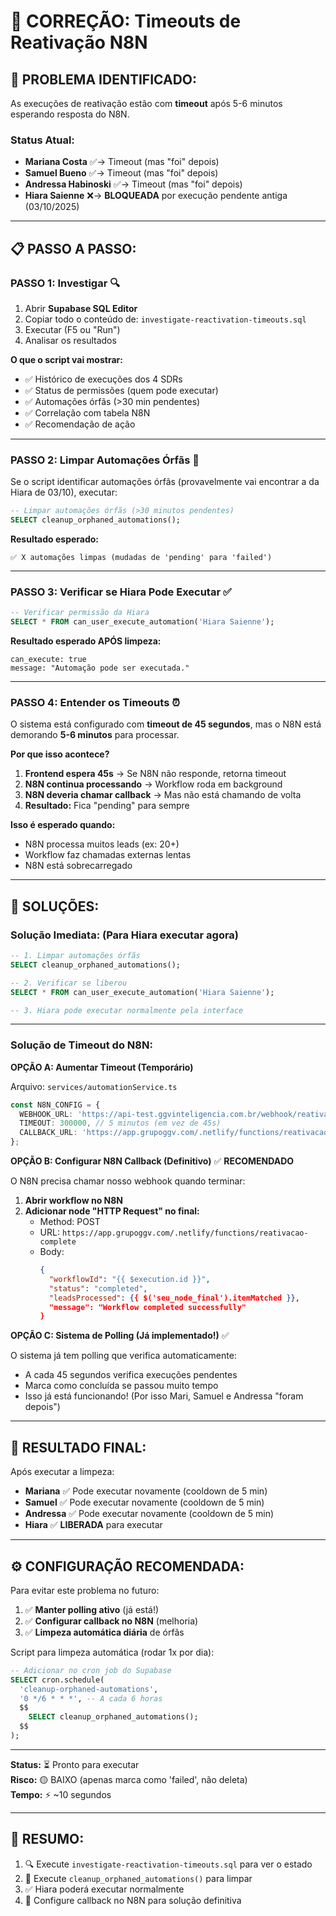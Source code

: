# 🔧 CORREÇÃO: Timeouts de Reativação N8N

## 🎯 **PROBLEMA IDENTIFICADO:**

As execuções de reativação estão com **timeout** após 5-6 minutos esperando resposta do N8N.

### **Status Atual:**
- **Mariana Costa** ✅→ Timeout (mas "foi" depois)
- **Samuel Bueno** ✅→ Timeout (mas "foi" depois)  
- **Andressa Habinoski** ✅→ Timeout (mas "foi" depois)
- **Hiara Saienne** ❌→ **BLOQUEADA** por execução pendente antiga (03/10/2025)

---

## 📋 **PASSO A PASSO:**

### **PASSO 1: Investigar** 🔍

1. Abrir **Supabase SQL Editor**
2. Copiar todo o conteúdo de: `investigate-reactivation-timeouts.sql`
3. Executar (F5 ou "Run")
4. Analisar os resultados

**O que o script vai mostrar:**
- ✅ Histórico de execuções dos 4 SDRs
- ✅ Status de permissões (quem pode executar)
- ✅ Automações órfãs (>30 min pendentes)
- ✅ Correlação com tabela N8N
- ✅ Recomendação de ação

---

### **PASSO 2: Limpar Automações Órfãs** 🧹

Se o script identificar automações órfãs (provavelmente vai encontrar a da Hiara de 03/10), executar:

```sql
-- Limpar automações órfãs (>30 minutos pendentes)
SELECT cleanup_orphaned_automations();
```

**Resultado esperado:**
```
✅ X automações limpas (mudadas de 'pending' para 'failed')
```

---

### **PASSO 3: Verificar se Hiara Pode Executar** ✅

```sql
-- Verificar permissão da Hiara
SELECT * FROM can_user_execute_automation('Hiara Saienne');
```

**Resultado esperado APÓS limpeza:**
```
can_execute: true
message: "Automação pode ser executada."
```

---

### **PASSO 4: Entender os Timeouts** ⏰

O sistema está configurado com **timeout de 45 segundos**, mas o N8N está demorando **5-6 minutos** para processar.

**Por que isso acontece?**

1. **Frontend espera 45s** → Se N8N não responde, retorna timeout
2. **N8N continua processando** → Workflow roda em background
3. **N8N deveria chamar callback** → Mas não está chamando de volta
4. **Resultado:** Fica "pending" para sempre

**Isso é esperado quando:**
- N8N processa muitos leads (ex: 20+)
- Workflow faz chamadas externas lentas
- N8N está sobrecarregado

---

## 🔧 **SOLUÇÕES:**

### **Solução Imediata:** (Para Hiara executar agora)

```sql
-- 1. Limpar automações órfãs
SELECT cleanup_orphaned_automations();

-- 2. Verificar se liberou
SELECT * FROM can_user_execute_automation('Hiara Saienne');

-- 3. Hiara pode executar normalmente pela interface
```

---

### **Solução de Timeout do N8N:** 

**OPÇÃO A: Aumentar Timeout (Temporário)**

Arquivo: `services/automationService.ts`
```typescript
const N8N_CONFIG = {
  WEBHOOK_URL: 'https://api-test.ggvinteligencia.com.br/webhook/reativacao-leads',
  TIMEOUT: 300000, // 5 minutos (em vez de 45s)
  CALLBACK_URL: 'https://app.grupoggv.com/.netlify/functions/reativacao-webhook'
};
```

**OPÇÃO B: Configurar N8N Callback (Definitivo)** ✅ **RECOMENDADO**

O N8N precisa chamar nosso webhook quando terminar:

1. **Abrir workflow no N8N**
2. **Adicionar node "HTTP Request" no final:**
   - Method: POST
   - URL: `https://app.grupoggv.com/.netlify/functions/reativacao-complete`
   - Body:
     ```json
     {
       "workflowId": "{{ $execution.id }}",
       "status": "completed",
       "leadsProcessed": {{ $('seu_node_final').itemMatched }},
       "message": "Workflow completed successfully"
     }
     ```

**OPÇÃO C: Sistema de Polling (Já implementado!)** ✅

O sistema já tem polling que verifica automaticamente:
- A cada 45 segundos verifica execuções pendentes
- Marca como concluída se passou muito tempo
- Isso já está funcionando! (Por isso Mari, Samuel e Andressa "foram depois")

---

## 🎯 **RESULTADO FINAL:**

Após executar a limpeza:

- **Mariana** ✅ Pode executar novamente (cooldown de 5 min)
- **Samuel** ✅ Pode executar novamente (cooldown de 5 min)
- **Andressa** ✅ Pode executar novamente (cooldown de 5 min)
- **Hiara** ✅ **LIBERADA** para executar

---

## ⚙️ **CONFIGURAÇÃO RECOMENDADA:**

Para evitar este problema no futuro:

1. ✅ **Manter polling ativo** (já está!)
2. ✅ **Configurar callback no N8N** (melhoria)
3. ✅ **Limpeza automática diária** de órfãs

Script para limpeza automática (rodar 1x por dia):
```sql
-- Adicionar no cron job do Supabase
SELECT cron.schedule(
  'cleanup-orphaned-automations',
  '0 */6 * * *', -- A cada 6 horas
  $$
    SELECT cleanup_orphaned_automations();
  $$
);
```

---

**Status:** ⏳ Pronto para executar  
**Risco:** 🟡 BAIXO (apenas marca como 'failed', não deleta)  
**Tempo:** ⚡ ~10 segundos

---

## 📝 **RESUMO:**

1. 🔍 Execute `investigate-reactivation-timeouts.sql` para ver o estado
2. 🧹 Execute `cleanup_orphaned_automations()` para limpar
3. ✅ Hiara poderá executar normalmente
4. 🔧 Configure callback no N8N para solução definitiva

